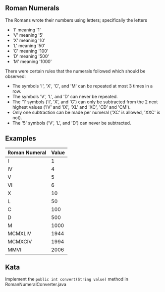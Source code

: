 ## Roman Numerals

The Romans wrote their numbers using letters; 
specifically the letters 
* 'I' meaning '1' 
* 'V' meaning '5' 
* 'X' meaning '10' 
* 'L' meaning '50' 
* 'C' meaning '100' 
* 'D' meaning '500' 
* 'M' meaning '1000'

There were certain rules that the numerals followed which should be observed:

* The symbols 'I', 'X', 'C', and 'M' can be repeated at most 3 times in a row. 
* The symbols 'V', 'L', and 'D' can never be repeated. 
* The '1' symbols ('I', 'X', and 'C') can only be subtracted from the 2 next highest values ('IV' and 'IX', 'XL' and 'XC', 'CD' and 'CM'). 
* Only one subtraction can be made per numeral ('XC' is allowed, 'XXC' is not). 
* The '5' symbols ('V', 'L', and 'D') can never be subtracted.

## Examples

Roman Numeral | Value 
------------- | ----- 
I             | 1 
IV            | 4 
V             | 5 
VI            | 6 
X             | 10 
L             | 50 
C             | 100 
D             | 500 
M             | 1000 
MCMXLIV       | 1944 
MCMXCIV       | 1994 
MMVI          | 2006 

## Kata

Implement the `public int convert(String value)` method in RomanNumeralConverter.java

